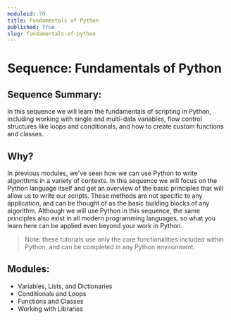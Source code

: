 ```yaml
---
moduleid: 70
title: Fundamentals of Python
published: True
slug: fundamentals-of-python
---
```


# Sequence: Fundamentals of Python

## Sequence Summary:

In this sequence we will learn the fundamentals of scripting in Python, including working with single and multi-data variables, flow control structures like loops and conditionals, and how to create custom functions and classes.

## Why?

In previous modules, we've seen how we can use Python to write algorithms in a variety of contexts. In this sequence we will focus on the Python language itself and get an overview of the basic principles that will allow us to write our scripts. These methods are not specific to any application, and can be thought of as the basic building blocks of any algorithm. Although we will use Python in this sequence, the same principles also exist in all modern programming languages, so what you learn here can be applied even beyond your work in Python.

> Note: these tutorials use only the core functionalities included within Python, and can be completed in any Python environment.

## Modules:

- Variables, Lists, and Dictionaries
- Conditionals and Loops
- Functions and Classes
- Working with Libraries
